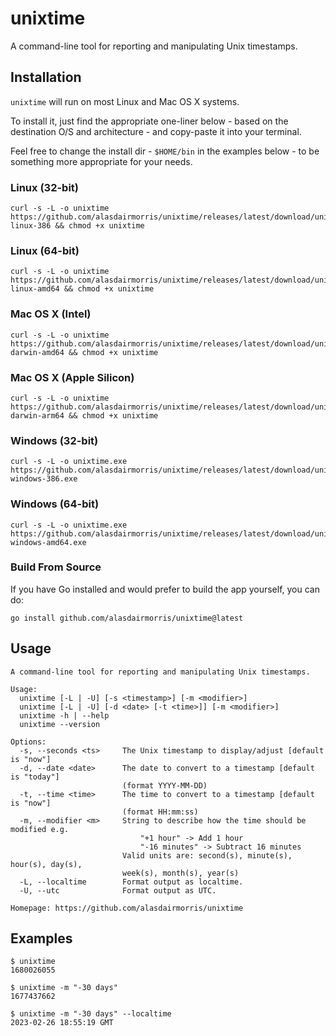 # unixtime

A command-line tool for reporting and manipulating Unix timestamps.

## Installation

`unixtime` will run on most Linux and Mac OS X systems.

To install it, just find the appropriate one-liner below - based on the destination O/S and architecture - and copy-paste it into your terminal.

Feel free to change the install dir - `$HOME/bin` in the examples below - to be something more appropriate for your needs.

### Linux (32-bit)

```
curl -s -L -o unixtime https://github.com/alasdairmorris/unixtime/releases/latest/download/unixtime-linux-386 && chmod +x unixtime
```

### Linux (64-bit)

```
curl -s -L -o unixtime https://github.com/alasdairmorris/unixtime/releases/latest/download/unixtime-linux-amd64 && chmod +x unixtime
```

### Mac OS X (Intel)

```
curl -s -L -o unixtime https://github.com/alasdairmorris/unixtime/releases/latest/download/unixtime-darwin-amd64 && chmod +x unixtime
```

### Mac OS X (Apple Silicon)

```
curl -s -L -o unixtime https://github.com/alasdairmorris/unixtime/releases/latest/download/unixtime-darwin-arm64 && chmod +x unixtime
```

### Windows (32-bit)

```
curl -s -L -o unixtime.exe https://github.com/alasdairmorris/unixtime/releases/latest/download/unixtime-windows-386.exe
```

### Windows (64-bit)

```
curl -s -L -o unixtime.exe https://github.com/alasdairmorris/unixtime/releases/latest/download/unixtime-windows-amd64.exe
```


### Build From Source

If you have Go installed and would prefer to build the app yourself, you can do:

```
go install github.com/alasdairmorris/unixtime@latest
```


## Usage

```
A command-line tool for reporting and manipulating Unix timestamps.

Usage:
  unixtime [-L | -U] [-s <timestamp>] [-m <modifier>]
  unixtime [-L | -U] [-d <date> [-t <time>]] [-m <modifier>]
  unixtime -h | --help
  unixtime --version

Options:
  -s, --seconds <ts>     The Unix timestamp to display/adjust [default is "now"]
  -d, --date <date>      The date to convert to a timestamp [default is "today"]
                         (format YYYY-MM-DD)
  -t, --time <time>      The time to convert to a timestamp [default is "now"]
                         (format HH:mm:ss)
  -m, --modifier <m>     String to describe how the time should be modified e.g.
                             "+1 hour" -> Add 1 hour
                             "-16 minutes" -> Subtract 16 minutes
                         Valid units are: second(s), minute(s), hour(s), day(s),
                         week(s), month(s), year(s)
  -L, --localtime        Format output as localtime.
  -U, --utc              Format output as UTC.

Homepage: https://github.com/alasdairmorris/unixtime

```

## Examples

```
$ unixtime
1680026055
```

```
$ unixtime -m "-30 days"
1677437662
```

```
$ unixtime -m "-30 days" --localtime
2023-02-26 18:55:19 GMT
```
